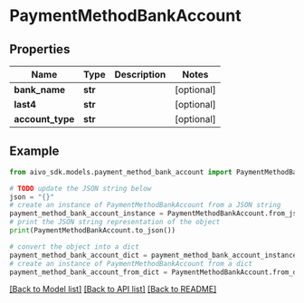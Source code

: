 # PaymentMethodBankAccount

## Properties

Name | Type | Description | Notes
------------ | ------------- | ------------- | -------------
**bank_name** | **str** |  | [optional]
**last4** | **str** |  | [optional]
**account_type** | **str** |  | [optional]

## Example

```python
from aivo_sdk.models.payment_method_bank_account import PaymentMethodBankAccount

# TODO update the JSON string below
json = "{}"
# create an instance of PaymentMethodBankAccount from a JSON string
payment_method_bank_account_instance = PaymentMethodBankAccount.from_json(json)
# print the JSON string representation of the object
print(PaymentMethodBankAccount.to_json())

# convert the object into a dict
payment_method_bank_account_dict = payment_method_bank_account_instance.to_dict()
# create an instance of PaymentMethodBankAccount from a dict
payment_method_bank_account_from_dict = PaymentMethodBankAccount.from_dict(payment_method_bank_account_dict)
```

[[Back to Model list]](../README.md#documentation-for-models) [[Back to API list]](../README.md#documentation-for-api-endpoints) [[Back to README]](../README.md)
